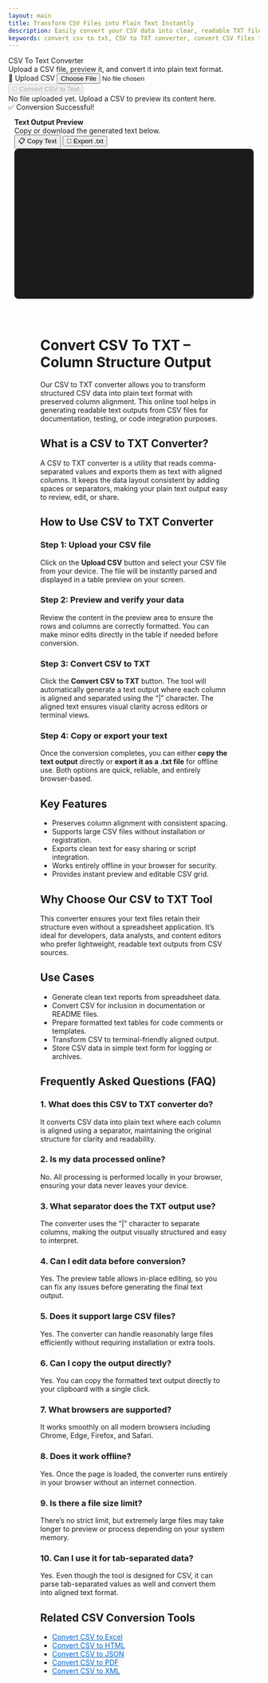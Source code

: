 ```yaml
---
layout: main
title: Transform CSV Files into Plain Text Instantly
description: Easily convert your CSV data into clear, readable TXT files with  browser-based converter. Fast, secure, and works entirely offline.
keywords: convert csv to txt, CSV to TXT converter, convert CSV files to TXT, online CSV to TXT tool, free CSV to TXT
---
```

<script src="https://cdnjs.cloudflare.com/ajax/libs/xlsx/0.18.5/xlsx.full.min.js"></script>



<div class="csvx-container">
  <div class="csvx-panel" id="csvPanelText">
    <div class="panel-header">
      <div>
        <div class="title">CSV To Text Converter</div>
        <div class="small">Upload a CSV file, preview it, and convert it into plain text format.</div>
      </div>
      <div class="controls">
        <label class="csvx-btn" id="uploadBtnText" title="Upload CSV">
          📂 Upload CSV
          <input id="fileInputText" type="file" accept="text/csv, .csv">
        </label>
        <button class="csvx-btn primary" id="convertBtnText" disabled title="Convert CSV to Text">🔄 Convert CSV to Text</button>
      </div>
    </div>
    <div id="csvPreviewText" class="csvx-preview" contenteditable>
      <div class="small" id="placeholderText">No file uploaded yet. Upload a CSV to preview its content here.</div>
    </div>
    <div id="toastText" class="csvx-toast">✅ Conversion Successful!</div>
  </div>
</div>

<div class="csvx-container">  
  <div id="textPanel" class="csvx-excel-panel">
    <div class="csvx-panel" style="padding:12px;">
      <div class="excel-header">
        <div>
          <div style="font-weight:700">Text Output Preview</div>
          <div class="small">Copy or download the generated text below.</div>
        </div>
        <div class="controls">
          <button class="csvx-btn" id="copyTextBtn" title="Copy Text to Clipboard">📋 Copy Text</button>
          <button class="csvx-btn" id="exportTextBtn" title="Download as Text File">💾 Export .txt</button>
        </div>
      </div>
      <textarea id="textPreview" class="csvx-preview" style="min-height:300px; background:#1b1b1b; color:#eee; font-family:monospace; padding:10px; border:none; width:100%; border-radius:8px;" contenteditable="true"></textarea>
    </div>
  </div>
</div>

<script src="/assets/js/csv-to-txt.js"></script>

<div style="margin: 4rem;">

<h1>Convert CSV To TXT – Column Structure Output</h1>
<p>Our CSV to TXT converter allows you to transform structured CSV data into plain text format with preserved column alignment. This online tool helps in generating readable text outputs from CSV files for documentation, testing, or code integration purposes.</p>

<h2>What is a CSV to TXT Converter?</h2>
<p>A CSV to TXT converter is a utility that reads comma-separated values and exports them as text with aligned columns. It keeps the data layout consistent by adding spaces or separators, making your plain text output easy to review, edit, or share.</p>

<h2>How to Use CSV to TXT Converter</h2>

<h3>Step 1: Upload your CSV file</h3>
<p>Click on the <strong>Upload CSV</strong> button and select your CSV file from your device. The file will be instantly parsed and displayed in a table preview on your screen.</p>

<h3>Step 2: Preview and verify your data</h3>
<p>Review the content in the preview area to ensure the rows and columns are correctly formatted. You can make minor edits directly in the table if needed before conversion.</p>

<h3>Step 3: Convert CSV to TXT</h3>
<p>Click the <strong>Convert CSV to TXT</strong> button. The tool will automatically generate a text output where each column is aligned and separated using the “|” character. The aligned text ensures visual clarity across editors or terminal views.</p>

<h3>Step 4: Copy or export your text</h3>
<p>Once the conversion completes, you can either <strong>copy the text output</strong> directly or <strong>export it as a .txt file</strong> for offline use. Both options are quick, reliable, and entirely browser-based.</p>

<h2>Key Features</h2>
<ul>
  <li>Preserves column alignment with consistent spacing.</li>
  <li>Supports large CSV files without installation or registration.</li>
  <li>Exports clean text for easy sharing or script integration.</li>
  <li>Works entirely offline in your browser for security.</li>
  <li>Provides instant preview and editable CSV grid.</li>
</ul>

<h2>Why Choose Our CSV to TXT Tool</h2>
<p>This converter ensures your text files retain their structure even without a spreadsheet application. It’s ideal for developers, data analysts, and content editors who prefer lightweight, readable text outputs from CSV sources.</p>

<h2>Use Cases</h2>
<ul>
  <li>Generate clean text reports from spreadsheet data.</li>
  <li>Convert CSV for inclusion in documentation or README files.</li>
  <li>Prepare formatted text tables for code comments or templates.</li>
  <li>Transform CSV to terminal-friendly aligned output.</li>
  <li>Store CSV data in simple text form for logging or archives.</li>
</ul>

<h2>Frequently Asked Questions (FAQ)</h2>

<h3>1. What does this CSV to TXT converter do?</h3>
<p>It converts CSV data into plain text where each column is aligned using a separator, maintaining the original structure for clarity and readability.</p>

<h3>2. Is my data processed online?</h3>
<p>No. All processing is performed locally in your browser, ensuring your data never leaves your device.</p>

<h3>3. What separator does the TXT output use?</h3>
<p>The converter uses the “|” character to separate columns, making the output visually structured and easy to interpret.</p>

<h3>4. Can I edit data before conversion?</h3>
<p>Yes. The preview table allows in-place editing, so you can fix any issues before generating the final text output.</p>

<h3>5. Does it support large CSV files?</h3>
<p>Yes. The converter can handle reasonably large files efficiently without requiring installation or extra tools.</p>

<h3>6. Can I copy the output directly?</h3>
<p>Yes. You can copy the formatted text output directly to your clipboard with a single click.</p>

<h3>7. What browsers are supported?</h3>
<p>It works smoothly on all modern browsers including Chrome, Edge, Firefox, and Safari.</p>

<h3>8. Does it work offline?</h3>
<p>Yes. Once the page is loaded, the converter runs entirely in your browser without an internet connection.</p>

<h3>9. Is there a file size limit?</h3>
<p>There’s no strict limit, but extremely large files may take longer to preview or process depending on your system memory.</p>

<h3>10. Can I use it for tab-separated data?</h3>
<p>Yes. Even though the tool is designed for CSV, it can parse tab-separated values as well and convert them into aligned text format.</p>

<h2>Related CSV Conversion Tools</h2>
<ul>
  <li><a href="/convert-csv-to-excel" style="color:#0066cc;text-decoration:underline;">Convert CSV to Excel</a></li>
  <li><a href="/convert-csv-to-html" style="color:#0066cc;text-decoration:underline;">Convert CSV to HTML</a></li>
  <li><a href="/convert-csv-to-json" style="color:#0066cc;text-decoration:underline;">Convert CSV to JSON</a></li>
  <li><a href="/convert-csv-to-pdf" style="color:#0066cc;text-decoration:underline;">Convert CSV to PDF</a></li>
  <li><a href="/convert-csv-to-xml" style="color:#0066cc;text-decoration:underline;">Convert CSV to XML</a></li>
</ul>

</div>



<!-- ✅ WebApplication Schema -->
<script type="application/ld+json">
{
  "@context": "https://schema.org",
  "@type": "WebApplication",
  "name": "CSV to TXT Converter",
  "url": "https://smallsuggestions.com/convert-csv-to-txt",
  "applicationCategory": "UtilitiesApplication",
  "operatingSystem": "Any",
  "description": "Convert CSV files to plain text format with structured columns using our free online CSV to TXT converter. Fast, secure, and fully browser-based.",
  "featureList": [
    "Instant CSV to TXT conversion",
    "Column-aligned plain text output",
    "Secure, browser-based processing",
    "Supports large CSV files",
    "Free and easy to use"
  ],
  "relatedLink": [
    "https://smallsuggestions.com/convert-csv-to-excel",
    "https://smallsuggestions.com/convert-csv-to-json",
    "https://smallsuggestions.com/convert-csv-to-html",
    "https://smallsuggestions.com/convert-csv-to-xml",
    "https://smallsuggestions.com/convert-csv-to-pdf"
  ]
}
</script>

<!-- ✅ Action Schema -->
<script type="application/ld+json">
{
  "@context": "https://schema.org",
  "@type": "Action",
  "name": "Convert CSV to TXT",
  "description": "Online CSV to TXT converter that transforms CSV data into column-aligned plain text instantly.",
  "target": {
    "@type": "EntryPoint",
    "urlTemplate": "https://smallsuggestions.com/convert-csv-to-txt",
    "inLanguage": "en"
  },
  "result": {
    "@type": "Thing",
    "name": "TXT file",
    "description": "Converted text file output from CSV."
  }
}
</script>

<!-- ✅ Dataset Schema -->
<script type="application/ld+json">
{
  "@context": "https://schema.org",
  "@type": "Dataset",
  "name": "CSV to TXT Conversion Dataset",
  "description": "A structured dataset generated through CSV to TXT conversion, preserving tabular column alignment in plain text form.",
  "license": "https://creativecommons.org/publicdomain/zero/1.0/",
  "creator": {
    "@type": "Organization",
    "name": "Small Suggestions",
    "url": "https://smallsuggestions.com"
  },
  "distribution": {
    "@type": "DataDownload",
    "encodingFormat": "text/plain",
    "contentUrl": "https://smallsuggestions.com/convert-csv-to-txt"
  }
}
</script>

<!-- ✅ HowTo Schema -->
<script type="application/ld+json">
{
  "@context": "https://schema.org",
  "@type": "HowTo",
  "name": "How to Convert CSV to TXT",
  "description": "Follow these steps to convert CSV to TXT online using our free browser-based converter.",
  "step": [
    {
      "@type": "HowToStep",
      "name": "Upload CSV file",
      "text": "Click the Upload CSV button and choose your file from your computer."
    },
    {
      "@type": "HowToStep",
      "name": "Preview your data",
      "text": "Verify that the CSV data appears correctly formatted in the preview area."
    },
    {
      "@type": "HowToStep",
      "name": "Convert CSV to TXT",
      "text": "Click Convert CSV to TXT to instantly transform the data into aligned text."
    },
    {
      "@type": "HowToStep",
      "name": "Copy or Export Text",
      "text": "Copy the output text or export it as a .txt file for offline use."
    }
  ]
}
</script>

<!-- ✅ ItemList Schema (Related Tools) -->
<script type="application/ld+json">
{
  "@context": "https://schema.org",
  "@type": "ItemList",
  "name": "Related CSV Conversion Tools",
  "itemListElement": [
    {
      "@type": "ListItem",
      "position": 1,
      "url": "https://smallsuggestions.com/convert-csv-to-excel",
      "name": "Convert CSV to Excel"
    },
    {
      "@type": "ListItem",
      "position": 2,
      "url": "https://smallsuggestions.com/convert-csv-to-html",
      "name": "Convert CSV to HTML"
    },
    {
      "@type": "ListItem",
      "position": 3,
      "url": "https://smallsuggestions.com/convert-csv-to-json",
      "name": "Convert CSV to JSON"
    },
    {
      "@type": "ListItem",
      "position": 4,
      "url": "https://smallsuggestions.com/convert-csv-to-pdf",
      "name": "Convert CSV to PDF"
    },
    {
      "@type": "ListItem",
      "position": 5,
      "url": "https://smallsuggestions.com/convert-csv-to-xml",
      "name": "Convert CSV to XML"
    }
  ]
}
</script>

<!-- ✅ FAQPage Schema (10 Detailed FAQs) -->
<script type="application/ld+json">
{
  "@context": "https://schema.org",
  "@type": "FAQPage",
  "mainEntity": [
    {
      "@type": "Question",
      "name": "What does this CSV to TXT converter do?",
      "acceptedAnswer": {
        "@type": "Answer",
        "text": "It converts CSV data into plain text format with aligned columns using the '|' separator for clarity."
      }
    },
    {
      "@type": "Question",
      "name": "Is my data processed online?",
      "acceptedAnswer": {
        "@type": "Answer",
        "text": "No, the entire conversion process takes place locally within your browser for complete privacy."
      }
    },
    {
      "@type": "Question",
      "name": "What separator does the TXT output use?",
      "acceptedAnswer": {
        "@type": "Answer",
        "text": "The tool uses the '|' symbol to separate columns, keeping data properly structured in text format."
      }
    },
    {
      "@type": "Question",
      "name": "Can I edit data before conversion?",
      "acceptedAnswer": {
        "@type": "Answer",
        "text": "Yes, you can make edits directly in the preview grid before generating the TXT file."
      }
    },
    {
      "@type": "Question",
      "name": "Does it support large CSV files?",
      "acceptedAnswer": {
        "@type": "Answer",
        "text": "Yes, it efficiently handles large files without affecting your browser performance."
      }
    },
    {
      "@type": "Question",
      "name": "Can I copy the output directly?",
      "acceptedAnswer": {
        "@type": "Answer",
        "text": "Yes, the tool provides a one-click option to copy the aligned text to your clipboard."
      }
    },
    {
      "@type": "Question",
      "name": "What browsers are supported?",
      "acceptedAnswer": {
        "@type": "Answer",
        "text": "It supports all modern browsers including Chrome, Firefox, Edge, and Safari."
      }
    },
    {
      "@type": "Question",
      "name": "Does it work offline?",
      "acceptedAnswer": {
        "@type": "Answer",
        "text": "Yes, once the tool is loaded, it can run fully offline without internet access."
      }
    },
    {
      "@type": "Question",
      "name": "Is there a file size limit?",
      "acceptedAnswer": {
        "@type": "Answer",
        "text": "There is no strict file size limit, though extremely large CSVs may take extra time to process."
      }
    },
    {
      "@type": "Question",
      "name": "Can I use this for tab-separated data?",
      "acceptedAnswer": {
        "@type": "Answer",
        "text": "Yes, tab-separated values are also supported and will be formatted into aligned text output."
      }
    }
  ]
}
</script>

